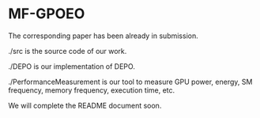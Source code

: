 # MF-GPOEO

The corresponding paper has been already in submission.

./src is the source code of our work.

./DEPO is our implementation of DEPO.

./PerformanceMeasurement is our tool to measure GPU power, energy, SM frequency, memory frequency, execution time, etc.

We will complete the README document soon.
